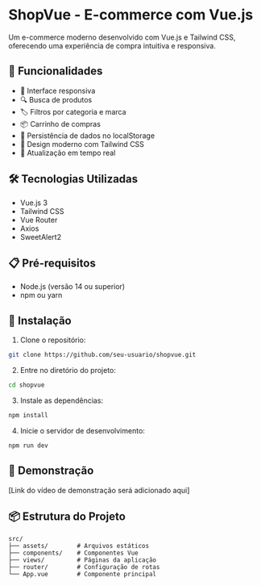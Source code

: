 # ShopVue - E-commerce com Vue.js

Um e-commerce moderno desenvolvido com Vue.js e Tailwind CSS, oferecendo uma experiência de compra intuitiva e responsiva.

## 🚀 Funcionalidades

- 📱 Interface responsiva
- 🔍 Busca de produtos
- 🏷️ Filtros por categoria e marca
- 📦 Carrinho de compras
- 💾 Persistência de dados no localStorage
- 🎨 Design moderno com Tailwind CSS
- 🔄 Atualização em tempo real

## 🛠️ Tecnologias Utilizadas

- Vue.js 3
- Tailwind CSS
- Vue Router
- Axios
- SweetAlert2

## 📋 Pré-requisitos

- Node.js (versão 14 ou superior)
- npm ou yarn

## 🔧 Instalação

1. Clone o repositório:
```bash
git clone https://github.com/seu-usuario/shopvue.git
```

2. Entre no diretório do projeto:
```bash
cd shopvue
```

3. Instale as dependências:
```bash
npm install
```

4. Inicie o servidor de desenvolvimento:
```bash
npm run dev
```

## 🎥 Demonstração

[Link do vídeo de demonstração será adicionado aqui]

## 📦 Estrutura do Projeto

```
src/
├── assets/        # Arquivos estáticos
├── components/    # Componentes Vue
├── views/         # Páginas da aplicação
├── router/        # Configuração de rotas
└── App.vue        # Componente principal
```

